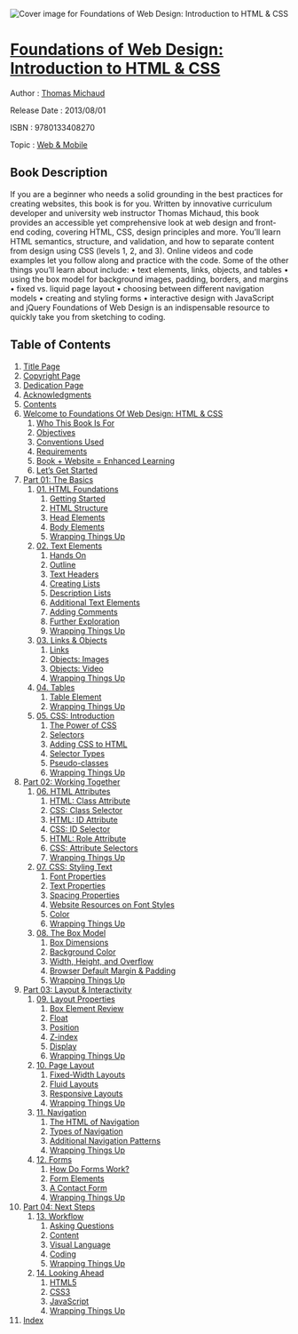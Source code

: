 ![Cover image for Foundations of Web Design: Introduction to HTML &amp; CSS](https://imgdetail.ebookreading.net/cover/cover/web_mobile/EB9780133408270.jpg)

[Foundations of Web Design: Introduction to HTML &amp; CSS](https://ebookreading.net/view/book/Foundations+of+Web+Design%3A+Introduction+to+HTML+%26amp%3B+CSS-EB9780133408270_1.html "Foundations of Web Design: Introduction to HTML &amp; CSS")
====================================================================================================================

Author : [Thomas Michaud](https://ebookreading.net/search/author/Thomas+Michaud)

Release Date : 2013/08/01

ISBN : 9780133408270

Topic : [Web & Mobile](https://ebookreading.net/search/category/web-mobile)

Book Description
-----------------

If you are a beginner who needs a solid grounding in the best practices for creating websites, this book is for you.
Written by innovative curriculum developer and university web instructor Thomas Michaud, this book provides an accessible yet comprehensive look at web design and front-end coding, covering HTML, CSS, design principles and more. You’ll learn HTML semantics, structure, and validation, and how to separate content from design using CSS (levels 1, 2, and 3). Online videos and code examples let you follow along and practice with the code.
Some of the other things you’ll learn about include:
• text elements, links, objects, and tables
• using the box model for background images, padding, borders, and margins
• fixed vs. liquid page layout
• choosing between different navigation models
• creating and styling forms
• interactive design with JavaScript and jQuery
Foundations of Web Design is an indispensable resource to quickly take you from sketching to coding.
              
Table of Contents
-----------------

1. [Title Page](https://ebookreading.net/view/book/Foundations+of+Web+Design%3A+Introduction+to+HTML+%26amp%3B+CSS-EB9780133408270_2.html)
1. [Copyright Page](https://ebookreading.net/view/book/Foundations+of+Web+Design%3A+Introduction+to+HTML+%26amp%3B+CSS-EB9780133408270_3.html)
1. [Dedication Page](https://ebookreading.net/view/book/Foundations+of+Web+Design%3A+Introduction+to+HTML+%26amp%3B+CSS-EB9780133408270_4.html)
1. [Acknowledgments](https://ebookreading.net/view/book/Foundations+of+Web+Design%3A+Introduction+to+HTML+%26amp%3B+CSS-EB9780133408270_5.html)
1. [Contents](https://ebookreading.net/view/book/Foundations+of+Web+Design%3A+Introduction+to+HTML+%26amp%3B+CSS-EB9780133408270_6.html)
1. [Welcome to Foundations Of Web Design: HTML &amp; CSS](https://ebookreading.net/view/book/Foundations+of+Web+Design%3A+Introduction+to+HTML+%26amp%3B+CSS-EB9780133408270_7.html)
    1. [Who This Book Is For](https://ebookreading.net/view/book/Foundations+of+Web+Design%3A+Introduction+to+HTML+%26amp%3B+CSS-EB9780133408270_7.html#pref02lev1sec1)
    1. [Objectives](https://ebookreading.net/view/book/Foundations+of+Web+Design%3A+Introduction+to+HTML+%26amp%3B+CSS-EB9780133408270_7.html#pref02lev1sec2)
    1. [Conventions Used](https://ebookreading.net/view/book/Foundations+of+Web+Design%3A+Introduction+to+HTML+%26amp%3B+CSS-EB9780133408270_7.html#pref02lev1sec3)
    1. [Requirements](https://ebookreading.net/view/book/Foundations+of+Web+Design%3A+Introduction+to+HTML+%26amp%3B+CSS-EB9780133408270_7.html#pref02lev1sec4)
    1. [Book + Website = Enhanced Learning](https://ebookreading.net/view/book/Foundations+of+Web+Design%3A+Introduction+to+HTML+%26amp%3B+CSS-EB9780133408270_7.html#pref02lev1sec5)
    1. [Let’s Get Started](https://ebookreading.net/view/book/Foundations+of+Web+Design%3A+Introduction+to+HTML+%26amp%3B+CSS-EB9780133408270_7.html#pref02lev1sec6)
1. [Part 01: The Basics](https://ebookreading.net/view/book/Foundations+of+Web+Design%3A+Introduction+to+HTML+%26amp%3B+CSS-EB9780133408270_8.html)
    1. [01. HTML Foundations](https://ebookreading.net/view/book/Foundations+of+Web+Design%3A+Introduction+to+HTML+%26amp%3B+CSS-EB9780133408270_9.html)
        1. [Getting Started](https://ebookreading.net/view/book/Foundations+of+Web+Design%3A+Introduction+to+HTML+%26amp%3B+CSS-EB9780133408270_9.html#ch01lev1sec1)
        1. [HTML Structure](https://ebookreading.net/view/book/Foundations+of+Web+Design%3A+Introduction+to+HTML+%26amp%3B+CSS-EB9780133408270_9.html#ch01lev1sec2)
        1. [Head Elements](https://ebookreading.net/view/book/Foundations+of+Web+Design%3A+Introduction+to+HTML+%26amp%3B+CSS-EB9780133408270_9.html#ch01lev1sec3)
        1. [Body Elements](https://ebookreading.net/view/book/Foundations+of+Web+Design%3A+Introduction+to+HTML+%26amp%3B+CSS-EB9780133408270_9.html#ch01lev1sec4)
        1. [Wrapping Things Up](https://ebookreading.net/view/book/Foundations+of+Web+Design%3A+Introduction+to+HTML+%26amp%3B+CSS-EB9780133408270_9.html#ch01lev1sec5)
    1. [02. Text Elements](https://ebookreading.net/view/book/Foundations+of+Web+Design%3A+Introduction+to+HTML+%26amp%3B+CSS-EB9780133408270_10.html)
        1. [Hands On](https://ebookreading.net/view/book/Foundations+of+Web+Design%3A+Introduction+to+HTML+%26amp%3B+CSS-EB9780133408270_10.html#ch02lev1sec1)
        1. [Outline](https://ebookreading.net/view/book/Foundations+of+Web+Design%3A+Introduction+to+HTML+%26amp%3B+CSS-EB9780133408270_10.html#ch02lev1sec2)
        1. [Text Headers](https://ebookreading.net/view/book/Foundations+of+Web+Design%3A+Introduction+to+HTML+%26amp%3B+CSS-EB9780133408270_10.html#ch02lev1sec3)
        1. [Creating Lists](https://ebookreading.net/view/book/Foundations+of+Web+Design%3A+Introduction+to+HTML+%26amp%3B+CSS-EB9780133408270_10.html#ch02lev1sec4)
        1. [Description Lists](https://ebookreading.net/view/book/Foundations+of+Web+Design%3A+Introduction+to+HTML+%26amp%3B+CSS-EB9780133408270_10.html#ch02lev1sec5)
        1. [Additional Text Elements](https://ebookreading.net/view/book/Foundations+of+Web+Design%3A+Introduction+to+HTML+%26amp%3B+CSS-EB9780133408270_10.html#ch02lev1sec6)
        1. [Adding Comments](https://ebookreading.net/view/book/Foundations+of+Web+Design%3A+Introduction+to+HTML+%26amp%3B+CSS-EB9780133408270_10.html#ch02lev1sec7)
        1. [Further Exploration](https://ebookreading.net/view/book/Foundations+of+Web+Design%3A+Introduction+to+HTML+%26amp%3B+CSS-EB9780133408270_10.html#ch02lev1sec8)
        1. [Wrapping Things Up](https://ebookreading.net/view/book/Foundations+of+Web+Design%3A+Introduction+to+HTML+%26amp%3B+CSS-EB9780133408270_10.html#ch02lev1sec9)
    1. [03. Links &amp; Objects](https://ebookreading.net/view/book/Foundations+of+Web+Design%3A+Introduction+to+HTML+%26amp%3B+CSS-EB9780133408270_11.html)
        1. [Links](https://ebookreading.net/view/book/Foundations+of+Web+Design%3A+Introduction+to+HTML+%26amp%3B+CSS-EB9780133408270_11.html#ch03lev1sec1)
        1. [Objects: Images](https://ebookreading.net/view/book/Foundations+of+Web+Design%3A+Introduction+to+HTML+%26amp%3B+CSS-EB9780133408270_11.html#ch03lev1sec2)
        1. [Objects: Video](https://ebookreading.net/view/book/Foundations+of+Web+Design%3A+Introduction+to+HTML+%26amp%3B+CSS-EB9780133408270_11.html#ch03lev1sec3)
        1. [Wrapping Things Up](https://ebookreading.net/view/book/Foundations+of+Web+Design%3A+Introduction+to+HTML+%26amp%3B+CSS-EB9780133408270_11.html#ch03lev1sec4)
    1. [04. Tables](https://ebookreading.net/view/book/Foundations+of+Web+Design%3A+Introduction+to+HTML+%26amp%3B+CSS-EB9780133408270_12.html)
        1. [Table Element](https://ebookreading.net/view/book/Foundations+of+Web+Design%3A+Introduction+to+HTML+%26amp%3B+CSS-EB9780133408270_12.html#ch04lev1sec1)
        1. [Wrapping Things Up](https://ebookreading.net/view/book/Foundations+of+Web+Design%3A+Introduction+to+HTML+%26amp%3B+CSS-EB9780133408270_12.html#ch04lev1sec2)
    1. [05. CSS: Introduction](https://ebookreading.net/view/book/Foundations+of+Web+Design%3A+Introduction+to+HTML+%26amp%3B+CSS-EB9780133408270_13.html)
        1. [The Power of CSS](https://ebookreading.net/view/book/Foundations+of+Web+Design%3A+Introduction+to+HTML+%26amp%3B+CSS-EB9780133408270_13.html#ch05lev1sec1)
        1. [Selectors](https://ebookreading.net/view/book/Foundations+of+Web+Design%3A+Introduction+to+HTML+%26amp%3B+CSS-EB9780133408270_13.html#ch05lev1sec2)
        1. [Adding CSS to HTML](https://ebookreading.net/view/book/Foundations+of+Web+Design%3A+Introduction+to+HTML+%26amp%3B+CSS-EB9780133408270_13.html#ch05lev1sec3)
        1. [Selector Types](https://ebookreading.net/view/book/Foundations+of+Web+Design%3A+Introduction+to+HTML+%26amp%3B+CSS-EB9780133408270_13.html#ch05lev1sec4)
        1. [Pseudo-classes](https://ebookreading.net/view/book/Foundations+of+Web+Design%3A+Introduction+to+HTML+%26amp%3B+CSS-EB9780133408270_13.html#ch05lev1sec5)
        1. [Wrapping Things Up](https://ebookreading.net/view/book/Foundations+of+Web+Design%3A+Introduction+to+HTML+%26amp%3B+CSS-EB9780133408270_13.html#ch05lev1sec6)
1. [Part 02: Working Together](https://ebookreading.net/view/book/Foundations+of+Web+Design%3A+Introduction+to+HTML+%26amp%3B+CSS-EB9780133408270_14.html)
    1. [06. HTML Attributes](https://ebookreading.net/view/book/Foundations+of+Web+Design%3A+Introduction+to+HTML+%26amp%3B+CSS-EB9780133408270_15.html)
        1. [HTML: Class Attribute](https://ebookreading.net/view/book/Foundations+of+Web+Design%3A+Introduction+to+HTML+%26amp%3B+CSS-EB9780133408270_15.html#ch06lev1sec1)
        1. [CSS: Class Selector](https://ebookreading.net/view/book/Foundations+of+Web+Design%3A+Introduction+to+HTML+%26amp%3B+CSS-EB9780133408270_15.html#ch06lev1sec2)
        1. [HTML: ID Attribute](https://ebookreading.net/view/book/Foundations+of+Web+Design%3A+Introduction+to+HTML+%26amp%3B+CSS-EB9780133408270_15.html#ch06lev1sec3)
        1. [CSS: ID Selector](https://ebookreading.net/view/book/Foundations+of+Web+Design%3A+Introduction+to+HTML+%26amp%3B+CSS-EB9780133408270_15.html#ch06lev1sec4)
        1. [HTML: Role Attribute](https://ebookreading.net/view/book/Foundations+of+Web+Design%3A+Introduction+to+HTML+%26amp%3B+CSS-EB9780133408270_15.html#ch06lev1sec5)
        1. [CSS: Attribute Selectors](https://ebookreading.net/view/book/Foundations+of+Web+Design%3A+Introduction+to+HTML+%26amp%3B+CSS-EB9780133408270_15.html#ch06lev1sec6)
        1. [Wrapping Things Up](https://ebookreading.net/view/book/Foundations+of+Web+Design%3A+Introduction+to+HTML+%26amp%3B+CSS-EB9780133408270_15.html#ch06lev1sec7)
    1. [07. CSS: Styling Text](https://ebookreading.net/view/book/Foundations+of+Web+Design%3A+Introduction+to+HTML+%26amp%3B+CSS-EB9780133408270_17.html)
        1. [Font Properties](https://ebookreading.net/view/book/Foundations+of+Web+Design%3A+Introduction+to+HTML+%26amp%3B+CSS-EB9780133408270_17.html#ch07lev1sec1)
        1. [Text Properties](https://ebookreading.net/view/book/Foundations+of+Web+Design%3A+Introduction+to+HTML+%26amp%3B+CSS-EB9780133408270_17.html#ch07lev1sec2)
        1. [Spacing Properties](https://ebookreading.net/view/book/Foundations+of+Web+Design%3A+Introduction+to+HTML+%26amp%3B+CSS-EB9780133408270_17.html#ch07lev1sec3)
        1. [Website Resources on Font Styles](https://ebookreading.net/view/book/Foundations+of+Web+Design%3A+Introduction+to+HTML+%26amp%3B+CSS-EB9780133408270_17.html#ch07lev1sec4)
        1. [Color](https://ebookreading.net/view/book/Foundations+of+Web+Design%3A+Introduction+to+HTML+%26amp%3B+CSS-EB9780133408270_17.html#ch07lev1sec5)
        1. [Wrapping Things Up](https://ebookreading.net/view/book/Foundations+of+Web+Design%3A+Introduction+to+HTML+%26amp%3B+CSS-EB9780133408270_17.html#ch07lev1sec6)
    1. [08. The Box Model](https://ebookreading.net/view/book/Foundations+of+Web+Design%3A+Introduction+to+HTML+%26amp%3B+CSS-EB9780133408270_18.html)
        1. [Box Dimensions](https://ebookreading.net/view/book/Foundations+of+Web+Design%3A+Introduction+to+HTML+%26amp%3B+CSS-EB9780133408270_18.html#ch08lev1sec1)
        1. [Background Color](https://ebookreading.net/view/book/Foundations+of+Web+Design%3A+Introduction+to+HTML+%26amp%3B+CSS-EB9780133408270_18.html#ch08lev1sec2)
        1. [Width, Height, and Overflow](https://ebookreading.net/view/book/Foundations+of+Web+Design%3A+Introduction+to+HTML+%26amp%3B+CSS-EB9780133408270_18.html#ch08lev1sec3)
        1. [Browser Default Margin &amp; Padding](https://ebookreading.net/view/book/Foundations+of+Web+Design%3A+Introduction+to+HTML+%26amp%3B+CSS-EB9780133408270_18.html#ch08lev1sec4)
        1. [Wrapping Things Up](https://ebookreading.net/view/book/Foundations+of+Web+Design%3A+Introduction+to+HTML+%26amp%3B+CSS-EB9780133408270_18.html#ch08lev1sec5)
1. [Part 03: Layout &amp; Interactivity](https://ebookreading.net/view/book/Foundations+of+Web+Design%3A+Introduction+to+HTML+%26amp%3B+CSS-EB9780133408270_19.html)
    1. [09. Layout Properties](https://ebookreading.net/view/book/Foundations+of+Web+Design%3A+Introduction+to+HTML+%26amp%3B+CSS-EB9780133408270_20.html)
        1. [Box Element Review](https://ebookreading.net/view/book/Foundations+of+Web+Design%3A+Introduction+to+HTML+%26amp%3B+CSS-EB9780133408270_20.html#ch09lev1sec1)
        1. [Float](https://ebookreading.net/view/book/Foundations+of+Web+Design%3A+Introduction+to+HTML+%26amp%3B+CSS-EB9780133408270_20.html#ch09lev1sec2)
        1. [Position](https://ebookreading.net/view/book/Foundations+of+Web+Design%3A+Introduction+to+HTML+%26amp%3B+CSS-EB9780133408270_20.html#ch09lev1sec3)
        1. [Z-index](https://ebookreading.net/view/book/Foundations+of+Web+Design%3A+Introduction+to+HTML+%26amp%3B+CSS-EB9780133408270_20.html#ch09lev1sec4)
        1. [Display](https://ebookreading.net/view/book/Foundations+of+Web+Design%3A+Introduction+to+HTML+%26amp%3B+CSS-EB9780133408270_20.html#ch09lev1sec5)
        1. [Wrapping Things Up](https://ebookreading.net/view/book/Foundations+of+Web+Design%3A+Introduction+to+HTML+%26amp%3B+CSS-EB9780133408270_20.html#ch09lev1sec6)
    1. [10. Page Layout](https://ebookreading.net/view/book/Foundations+of+Web+Design%3A+Introduction+to+HTML+%26amp%3B+CSS-EB9780133408270_21.html)
        1. [Fixed-Width Layouts](https://ebookreading.net/view/book/Foundations+of+Web+Design%3A+Introduction+to+HTML+%26amp%3B+CSS-EB9780133408270_21.html#ch10lev1sec1)
        1. [Fluid Layouts](https://ebookreading.net/view/book/Foundations+of+Web+Design%3A+Introduction+to+HTML+%26amp%3B+CSS-EB9780133408270_21.html#ch10lev1sec2)
        1. [Responsive Layouts](https://ebookreading.net/view/book/Foundations+of+Web+Design%3A+Introduction+to+HTML+%26amp%3B+CSS-EB9780133408270_21.html#ch10lev1sec3)
        1. [Wrapping Things Up](https://ebookreading.net/view/book/Foundations+of+Web+Design%3A+Introduction+to+HTML+%26amp%3B+CSS-EB9780133408270_21.html#ch10lev1sec4)
    1. [11. Navigation](https://ebookreading.net/view/book/Foundations+of+Web+Design%3A+Introduction+to+HTML+%26amp%3B+CSS-EB9780133408270_0.html)
        1. [The HTML of Navigation](https://ebookreading.net/view/book/Foundations+of+Web+Design%3A+Introduction+to+HTML+%26amp%3B+CSS-EB9780133408270_0.html#ch11lev1sec1)
        1. [Types of Navigation](https://ebookreading.net/view/book/Foundations+of+Web+Design%3A+Introduction+to+HTML+%26amp%3B+CSS-EB9780133408270_0.html#ch11lev1sec2)
        1. [Additional Navigation Patterns](https://ebookreading.net/view/book/Foundations+of+Web+Design%3A+Introduction+to+HTML+%26amp%3B+CSS-EB9780133408270_0.html#ch11lev1sec3)
        1. [Wrapping Things Up](https://ebookreading.net/view/book/Foundations+of+Web+Design%3A+Introduction+to+HTML+%26amp%3B+CSS-EB9780133408270_0.html#ch11lev1sec4)
    1. [12. Forms](https://ebookreading.net/view/book/Foundations+of+Web+Design%3A+Introduction+to+HTML+%26amp%3B+CSS-EB9780133408270_23.html)
        1. [How Do Forms Work?](https://ebookreading.net/view/book/Foundations+of+Web+Design%3A+Introduction+to+HTML+%26amp%3B+CSS-EB9780133408270_23.html#ch12lev1sec1)
        1. [Form Elements](https://ebookreading.net/view/book/Foundations+of+Web+Design%3A+Introduction+to+HTML+%26amp%3B+CSS-EB9780133408270_23.html#ch12lev1sec2)
        1. [A Contact Form](https://ebookreading.net/view/book/Foundations+of+Web+Design%3A+Introduction+to+HTML+%26amp%3B+CSS-EB9780133408270_23.html#ch12lev1sec3)
        1. [Wrapping Things Up](https://ebookreading.net/view/book/Foundations+of+Web+Design%3A+Introduction+to+HTML+%26amp%3B+CSS-EB9780133408270_23.html#ch12lev1sec4)
1. [Part 04: Next Steps](https://ebookreading.net/view/book/Foundations+of+Web+Design%3A+Introduction+to+HTML+%26amp%3B+CSS-EB9780133408270_24.html)
    1. [13. Workflow](https://ebookreading.net/view/book/Foundations+of+Web+Design%3A+Introduction+to+HTML+%26amp%3B+CSS-EB9780133408270_25.html)
        1. [Asking Questions](https://ebookreading.net/view/book/Foundations+of+Web+Design%3A+Introduction+to+HTML+%26amp%3B+CSS-EB9780133408270_25.html#ch13lev1sec1)
        1. [Content](https://ebookreading.net/view/book/Foundations+of+Web+Design%3A+Introduction+to+HTML+%26amp%3B+CSS-EB9780133408270_25.html#ch13lev1sec2)
        1. [Visual Language](https://ebookreading.net/view/book/Foundations+of+Web+Design%3A+Introduction+to+HTML+%26amp%3B+CSS-EB9780133408270_25.html#ch13lev1sec3)
        1. [Coding](https://ebookreading.net/view/book/Foundations+of+Web+Design%3A+Introduction+to+HTML+%26amp%3B+CSS-EB9780133408270_25.html#ch13lev1sec4)
        1. [Wrapping Things Up](https://ebookreading.net/view/book/Foundations+of+Web+Design%3A+Introduction+to+HTML+%26amp%3B+CSS-EB9780133408270_25.html#ch13lev1sec5)
    1. [14. Looking Ahead](https://ebookreading.net/view/book/Foundations+of+Web+Design%3A+Introduction+to+HTML+%26amp%3B+CSS-EB9780133408270_26.html)
        1. [HTML5](https://ebookreading.net/view/book/Foundations+of+Web+Design%3A+Introduction+to+HTML+%26amp%3B+CSS-EB9780133408270_26.html#ch14lev1sec1)
        1. [CSS3](https://ebookreading.net/view/book/Foundations+of+Web+Design%3A+Introduction+to+HTML+%26amp%3B+CSS-EB9780133408270_26.html#ch14lev1sec2)
        1. [JavaScript](https://ebookreading.net/view/book/Foundations+of+Web+Design%3A+Introduction+to+HTML+%26amp%3B+CSS-EB9780133408270_26.html#ch14lev1sec3)
        1. [Wrapping Things Up](https://ebookreading.net/view/book/Foundations+of+Web+Design%3A+Introduction+to+HTML+%26amp%3B+CSS-EB9780133408270_26.html#ch14lev1sec4)
1. [Index](https://ebookreading.net/view/book/Foundations+of+Web+Design%3A+Introduction+to+HTML+%26amp%3B+CSS-EB9780133408270_0.html)
